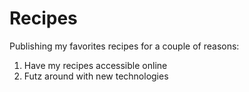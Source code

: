 # Recipes

Publishing my favorites recipes for a couple of reasons:

1. Have my recipes accessible online
2. Futz around with new technologies
